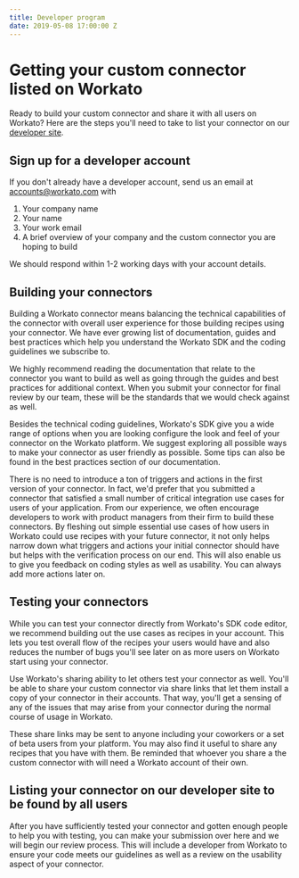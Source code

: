 ```yaml
---
title: Developer program
date: 2019-05-08 17:00:00 Z
---
```

# Getting your custom connector listed on Workato
Ready to build your custom connector and share it with all users on Workato? Here are the steps you'll need to take to list your connector on our [developer site](https://developer.workato.com/).

## Sign up for a developer account
If you don't already have a developer account, send us an email at accounts@workato.com with
1. Your company name
2. Your name
3. Your work email
4. A brief overview of your company and the custom connector you are hoping to build

We should respond within 1-2 working days with your account details.

## Building your connectors
Building a Workato connector means balancing the technical capabilities of the connector with overall user experience for those building recipes using your connector. We have ever growing list of documentation, guides and best practices which help you understand the Workato SDK and the coding guidelines we subscribe to.

We highly recommend reading the documentation that relate to the connector you want to build as well as going through the guides and best practices for additional context. When you submit your connector for final review by our team, these will be the standards that we would check against as well.

Besides the technical coding guidelines, Workato's SDK give you a wide range of options when you are looking configure the look and feel of your connector on the Workato platform. We suggest exploring all possible ways to make your connector as user friendly as possible. Some tips can also be found in the best practices section of our documentation.

There is no need to introduce a ton of triggers and actions in the first version of your connector. In fact, we'd prefer that you submitted a connector that satisfied a small number of critical integration use cases for users of your application. From our experience, we often encourage developers to work with product managers from their firm to build these connectors. By fleshing out simple essential use cases of how users in Workato could use recipes with your future connector, it not only helps narrow down what triggers and actions your initial connector should have but helps with the verification process on our end. This will also enable us to give you feedback on coding styles as well as usability. You can always add more actions later on.

## Testing your connectors
While you can test your connector directly from Workato's SDK code editor, we recommend building out the use cases as recipes in your account. This lets you test overall flow of the recipes your users would have and also reduces the number of bugs you'll see later on as more users on Workato start using your connector.

Use Workato's sharing ability to let others test your connector as well. You'll be able to share your custom connector via share links that let them install a copy of your connector in their accounts. That way, you'll get a sensing of any of the issues that may arise from your connector during the normal course of usage in Workato.

These share links may be sent to anyone including your coworkers or a set of beta users from your platform. You may also find it useful to share any recipes that you have with them. Be reminded that whoever you share a the custom connector with will need a Workato account of their own.

## Listing your connector on our developer site to be found by all users
After you have sufficiently tested your connector and gotten enough people to help you with testing, you can make your submission over here and we will begin our review process. This will include a developer from Workato to ensure your code meets our guidelines as well as a review on the usability aspect of your connector.
